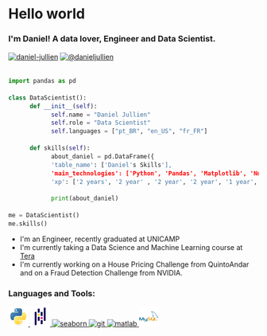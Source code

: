 <h1 align="left">Hello world </h1>
<h3 align="left">I'm Daniel! A data lover, Engineer and Data Scientist.</h3>

<p align="left"> 
<a href="https://linkedin.com/in/daniel-jullien" target="blank"><img align="center" src="https://img.shields.io/badge/LinkedIn-0077B5?style=for-the-badge&logo=linkedin&logoColor=white" alt="daniel-jullien" /></a>
<a href="https://medium.com/@danieljullien" target="blank"><img align="center" src="https://img.shields.io/badge/Medium-12100E?style=for-the-badge&logo=medium&logoColor=white" alt="@danieljullien" /></a>
</p>

```python

import pandas as pd

class DataScientist():
      def __init__(self):
            self.name = "Daniel Jullien"
            self.role = "Data Scientist"
            self.languages = ["pt_BR", "en_US", "fr_FR"]
            
      def skills(self):
            about_daniel = pd.DataFrame({
            'table_name': ['Daniel's Skills'],
            'main_technologies': ['Python', 'Pandas', 'Matplotlib', 'Numpy', 'Machine Learnig', 'SLQ'],
            'xp': ['2 years', '2 year' , '2 year', '2 year', '1 year', '<1 year']})
            
            print(about_daniel)
      
me = DataScientist()
me.skills()      
```

- I'm an Engineer, recently graduated at UNICAMP 
- I'm currently taking a Data Science and Machine Learning course at [Tera](https://somostera.com/cursos/data-science-machine-learning)
- I'm currently working on a House Pricing Challenge from QuintoAndar and on a Fraud Detection Challenge from NVIDIA.


<!--### Blog posts-->
<!-- BLOG-POST-LIST:START -->
<!-- BLOG-POST-LIST:END -->




<h3 align="left">Languages and Tools:</h3>
<p align="left"> <a href="https://www.python.org" target="_blank" rel="noreferrer"> <img src="https://raw.githubusercontent.com/devicons/devicon/master/icons/python/python-original.svg" alt="python" width="40" height="40"/> </a>
<a href="https://pandas.pydata.org/" target="_blank" rel="noreferrer"> <img src="https://raw.githubusercontent.com/devicons/devicon/2ae2a900d2f041da66e950e4d48052658d850630/icons/pandas/pandas-original.svg" alt="pandas" width="40" height="40"/> </a>  
<a src="https://upload.wikimedia.org/wikipedia/commons/0/05/Scikit_learn_logo_small.svg" alt="scikit_learn" width="40" height="40"/> </a> <a href="https://seaborn.pydata.org/" target="_blank" rel="noreferrer"> <img src="https://seaborn.pydata.org/_images/logo-mark-lightbg.svg" alt="seaborn" width="40"/> </a> 
<a href="https://git-scm.com/" target="_blank" rel="noreferrer"> <img src="https://www.vectorlogo.zone/logos/git-scm/git-scm-icon.svg" alt="git" width="40" height="40"/> </a> 
<a href="https://www.mathworks.com/" target="_blank" rel="noreferrer"> <img src="https://upload.wikimedia.org/wikipedia/commons/2/21/Matlab_Logo.png" alt="matlab" width="40" height="40"/> </a> 
<a href="https://www.mysql.com/" target="_blank" rel="noreferrer"> <img src="https://raw.githubusercontent.com/devicons/devicon/master/icons/mysql/mysql-original-wordmark.svg" alt="mysql" width="40" height="40"/> </a> 

